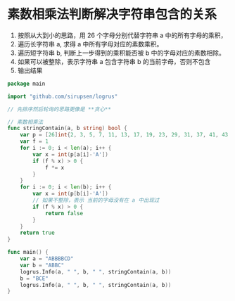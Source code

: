 # 素数相乘法判断解决字符串包含的关系

1. 按照从大到小的思路，用 26 个字母分别代替字符串 a 中的所有字母的乘积，
2. 遍历长字符串 a, 求得 a 中所有字母对应的素数乘积。
3. 遍历短字符串 b, 判断上一步得到的乘积能否被 b 中的字母对应的素数相除。
4. 如果可以被整除，表示字符串 a 包含字符串 b 的当前字母，否则不包含
5. 输出结果

```go
package main

import "github.com/sirupsen/logrus"

// 先排序然后轮询的思路更像是 **贪心**

// 素数相乘法
func stringContain(a, b string) bool {
	var p = [26]int{2, 3, 5, 7, 11, 13, 17, 19, 23, 29, 31, 37, 41, 43, 47, 53, 59, 61, 71, 79, 83, 89, 97, 101}
	var f = 1
	for i := 0; i < len(a); i++ {
		var x = int(p[a[i]-'A'])
		if (f % x) > 0 {
			f *= x
		}
	}
	for i := 0; i < len(b); i++ {
		var x = int(p[b[i]-'A'])
		// 如果不整除，表示 当前的字母没有在 a 中出现过
		if (f % x) > 0 {
			return false
		}
	}
	return true
}

func main() {
	var a = "ABBBBCD"
	var b = "ABBC"
	logrus.Info(a, " ", b, " ", stringContain(a, b))
	b = "BCE"
	logrus.Info(a, " ", b, " ", stringContain(a, b))
}


```
